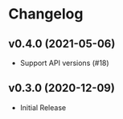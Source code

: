# Changelog

## v0.4.0 (2021-05-06)

- Support API versions (#18)

## v0.3.0 (2020-12-09)

- Initial Release
